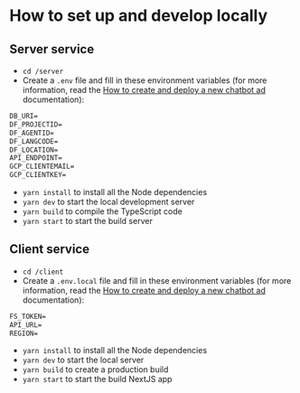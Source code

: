 # How to set up and develop locally

## Server service

- `cd /server`
- Create a `.env` file and fill in these environment variables (for more information, read the [How to create and deploy a new chatbot ad](https://github.com/danburonline/parola-chat/blob/master/doc/how-to-new-ad.md.md) documentation):

```txt
DB_URI=
DF_PROJECTID=
DF_AGENTID=
DF_LANGCODE=
DF_LOCATION=
API_ENDPOINT=
GCP_CLIENTEMAIL=
GCP_CLIENTKEY=
```

- `yarn install` to install all the Node dependencies
- `yarn dev` to start the local development server
- `yarn build` to compile the TypeScript code
- `yarn start` to start the build server

## Client service

- `cd /client`
- Create a `.env.local` file and fill in these environment variables (for more information, read the [How to create and deploy a new chatbot ad](https://github.com/danburonline/parola-chat/blob/master/doc/how-to-new-ad.md.md) documentation):

```txt
FS_TOKEN=
API_URL=
REGION=
```

- `yarn install` to install all the Node dependencies
- `yarn dev` to start the local server
- `yarn build` to create a production build
- `yarn start` to start the build NextJS app

